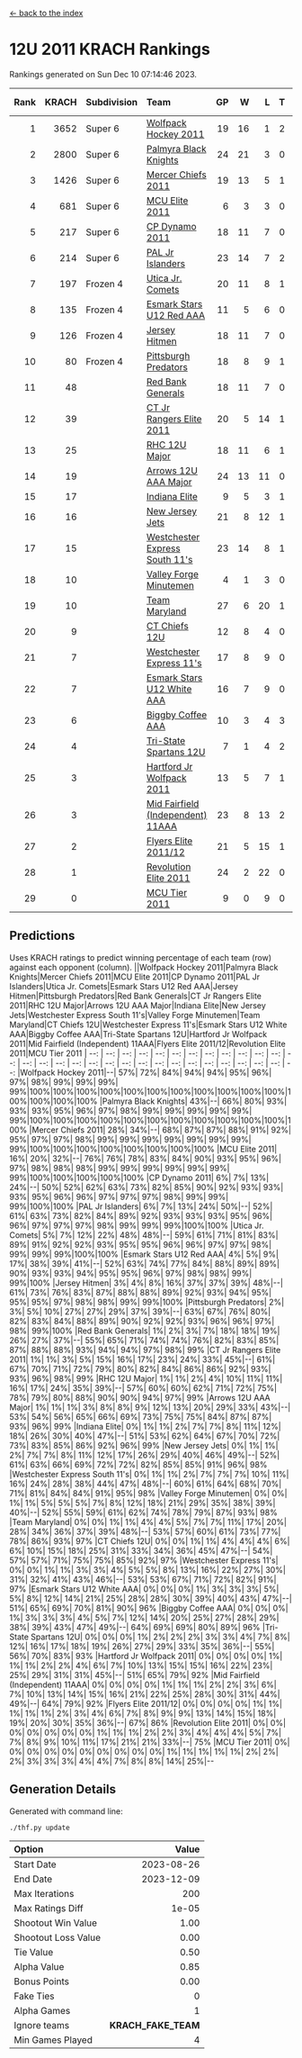 [<- back to the index](readme.md)
# 12U 2011 KRACH Rankings
Rankings generated on Sun Dec 10 07:14:46 2023.

Rank|KRACH|Subdivision|Team|GP|W|L|T|OTW|OTL|SoS|Exp Wins|Win Diff
---:|---:|:---|:---|---:|---:|---:|---:|---:|---:|---:|---:|---:
1|3652|Super 6|[Wolfpack Hockey 2011](https://gamesheetstats.com/seasons/3664/teams/140937/schedule)|19|16|1|2|0|0|569|17.8|-0.0
2|2800|Super 6|[Palmyra Black Knights](https://gamesheetstats.com/seasons/3664/teams/140949/schedule)|24|21|3|0|1|0|600|21.8|-0.0
3|1426|Super 6|[Mercer Chiefs 2011](https://gamesheetstats.com/seasons/3664/teams/140936/schedule)|19|13|5|1|0|1|1066|14.3|-0.0
4|681|Super 6|[MCU Elite 2011](https://gamesheetstats.com/seasons/3664/teams/140929/schedule)|6|3|3|0|2|0|1462|3.8|-0.0
5|217|Super 6|[CP Dynamo 2011](https://gamesheetstats.com/seasons/3664/teams/140944/schedule)|18|11|7|0|1|1|745|11.8|-0.0
6|214|Super 6|[PAL Jr Islanders](https://gamesheetstats.com/seasons/3664/teams/140943/schedule)|23|14|7|2|2|0|557|15.8|-0.0
7|197|Frozen 4|[Utica Jr. Comets](https://gamesheetstats.com/seasons/3664/teams/140945/schedule)|20|11|8|1|1|1|802|12.3|-0.0
8|135|Frozen 4|[Esmark Stars U12 Red AAA](https://gamesheetstats.com/seasons/3664/teams/140951/schedule)|11|5|6|0|1|0|1107|5.8|-0.0
9|126|Frozen 4|[Jersey Hitmen](https://gamesheetstats.com/seasons/3664/teams/140938/schedule)|18|11|7|0|2|1|430|11.8|-0.0
10|80|Frozen 4|[Pittsburgh Predators](https://gamesheetstats.com/seasons/3664/teams/140950/schedule)|18|8|9|1|0|1|997|9.3|-0.0
11|48||[Red Bank Generals](https://gamesheetstats.com/seasons/3664/teams/140940/schedule)|18|11|7|0|1|1|69|11.8|-0.0
12|39||[CT Jr Rangers Elite 2011](https://gamesheetstats.com/seasons/3664/teams/140931/schedule)|20|5|14|1|0|1|872|6.3|-0.0
13|25||[RHC 12U Major](https://gamesheetstats.com/seasons/3664/teams/140941/schedule)|18|11|6|1|0|1|50|12.4|0.0
14|19||[Arrows 12U AAA Major](https://gamesheetstats.com/seasons/3664/teams/140946/schedule)|24|13|11|0|1|1|59|13.8|-0.0
15|17||[Indiana Elite](https://gamesheetstats.com/seasons/3664/teams/144353/schedule)|9|5|3|1|0|0|50|6.4|0.0
16|16||[New Jersey Jets](https://gamesheetstats.com/seasons/3664/teams/140939/schedule)|21|8|12|1|2|0|72|9.3|-0.0
17|15||[Westchester Express South 11's](https://gamesheetstats.com/seasons/3664/teams/140947/schedule)|23|14|8|1|1|0|33|15.4|0.0
18|10||[Valley Forge Minutemen](https://gamesheetstats.com/seasons/3664/teams/187349/schedule)|4|1|3|0|0|0|50|1.9|0.0
19|10||[Team Maryland](https://gamesheetstats.com/seasons/3664/teams/140954/schedule)|27|6|20|1|0|2|706|7.3|-0.0
20|9||[CT Chiefs 12U](https://gamesheetstats.com/seasons/3664/teams/140934/schedule)|12|8|4|0|1|0|7|8.9|0.0
21|7||[Westchester Express 11's](https://gamesheetstats.com/seasons/3664/teams/140948/schedule)|17|8|9|0|0|2|60|8.9|0.0
22|7||[Esmark Stars U12 White AAA](https://gamesheetstats.com/seasons/3664/teams/140952/schedule)|16|7|9|0|0|1|22|7.9|0.0
23|6||[Biggby Coffee AAA](https://gamesheetstats.com/seasons/3664/teams/144351/schedule)|10|3|4|3|0|0|10|5.4|0.0
24|4||[Tri-State Spartans 12U](https://gamesheetstats.com/seasons/3664/teams/144352/schedule)|7|1|4|2|0|0|8|2.9|0.0
25|3||[Hartford Jr Wolfpack 2011](https://gamesheetstats.com/seasons/3664/teams/140935/schedule)|13|5|7|1|1|0|8|6.4|0.0
26|3||[Mid Fairfield (Independent) 11AAA](https://gamesheetstats.com/seasons/3664/teams/140933/schedule)|23|8|13|2|0|1|14|9.9|0.0
27|2||[Flyers Elite 2011/12](https://gamesheetstats.com/seasons/3664/teams/140942/schedule)|21|5|15|1|0|2|10|6.4|0.0
28|1||[Revolution Elite 2011](https://gamesheetstats.com/seasons/3664/teams/140953/schedule)|24|2|22|0|0|0|14|2.9|0.0
29|0||[MCU Tier 2011](https://gamesheetstats.com/seasons/3664/teams/140932/schedule)|9|0|9|0|0|0|4|0.9|0.0

## Predictions
Uses KRACH ratings to predict winning percentage of each team (row) against each opponent (column).
||Wolfpack Hockey 2011|Palmyra Black Knights|Mercer Chiefs 2011|MCU Elite 2011|CP Dynamo 2011|PAL Jr Islanders|Utica Jr. Comets|Esmark Stars U12 Red AAA|Jersey Hitmen|Pittsburgh Predators|Red Bank Generals|CT Jr Rangers Elite 2011|RHC 12U Major|Arrows 12U AAA Major|Indiana Elite|New Jersey Jets|Westchester Express South 11's|Valley Forge Minutemen|Team Maryland|CT Chiefs 12U|Westchester Express 11's|Esmark Stars U12 White AAA|Biggby Coffee AAA|Tri-State Spartans 12U|Hartford Jr Wolfpack 2011|Mid Fairfield (Independent) 11AAA|Flyers Elite 2011/12|Revolution Elite 2011|MCU Tier 2011
| --: | --: | --: | --: | --: | --: | --: | --: | --: | --: | --: | --: | --: | --: | --: | --: | --: | --: | --: | --: | --: | --: | --: | --: | --: | --: | --: | --: | --: | --: 
|Wolfpack Hockey 2011|--| 57%| 72%| 84%| 94%| 94%| 95%| 96%| 97%| 98%| 99%| 99%| 99%| 99%|100%|100%|100%|100%|100%|100%|100%|100%|100%|100%|100%|100%|100%|100%|100%
|Palmyra Black Knights| 43%|--| 66%| 80%| 93%| 93%| 93%| 95%| 96%| 97%| 98%| 99%| 99%| 99%| 99%| 99%| 99%|100%|100%|100%|100%|100%|100%|100%|100%|100%|100%|100%|100%
|Mercer Chiefs 2011| 28%| 34%|--| 68%| 87%| 87%| 88%| 91%| 92%| 95%| 97%| 97%| 98%| 99%| 99%| 99%| 99%| 99%| 99%| 99%| 99%|100%|100%|100%|100%|100%|100%|100%|100%
|MCU Elite 2011| 16%| 20%| 32%|--| 76%| 76%| 78%| 83%| 84%| 90%| 93%| 95%| 96%| 97%| 98%| 98%| 98%| 99%| 99%| 99%| 99%| 99%| 99%| 99%|100%|100%|100%|100%|100%
|CP Dynamo 2011|  6%|  7%| 13%| 24%|--| 50%| 52%| 62%| 63%| 73%| 82%| 85%| 90%| 92%| 93%| 93%| 93%| 95%| 96%| 96%| 97%| 97%| 97%| 98%| 99%| 99%| 99%|100%|100%
|PAL Jr Islanders|  6%|  7%| 13%| 24%| 50%|--| 52%| 61%| 63%| 73%| 82%| 84%| 89%| 92%| 93%| 93%| 93%| 95%| 96%| 96%| 97%| 97%| 97%| 98%| 99%| 99%| 99%|100%|100%
|Utica Jr. Comets|  5%|  7%| 12%| 22%| 48%| 48%|--| 59%| 61%| 71%| 81%| 83%| 89%| 91%| 92%| 92%| 93%| 95%| 95%| 96%| 96%| 97%| 97%| 98%| 99%| 99%| 99%|100%|100%
|Esmark Stars U12 Red AAA|  4%|  5%|  9%| 17%| 38%| 39%| 41%|--| 52%| 63%| 74%| 77%| 84%| 88%| 89%| 89%| 90%| 93%| 93%| 94%| 95%| 95%| 96%| 97%| 98%| 98%| 99%| 99%|100%
|Jersey Hitmen|  3%|  4%|  8%| 16%| 37%| 37%| 39%| 48%|--| 61%| 73%| 76%| 83%| 87%| 88%| 88%| 89%| 92%| 93%| 94%| 95%| 95%| 95%| 97%| 98%| 98%| 99%| 99%|100%
|Pittsburgh Predators|  2%|  3%|  5%| 10%| 27%| 27%| 29%| 37%| 39%|--| 63%| 67%| 76%| 80%| 82%| 83%| 84%| 88%| 89%| 90%| 92%| 92%| 93%| 96%| 96%| 97%| 98%| 99%|100%
|Red Bank Generals|  1%|  2%|  3%|  7%| 18%| 18%| 19%| 26%| 27%| 37%|--| 55%| 65%| 71%| 74%| 74%| 76%| 82%| 83%| 85%| 87%| 88%| 88%| 93%| 94%| 94%| 97%| 98%| 99%
|CT Jr Rangers Elite 2011|  1%|  1%|  3%|  5%| 15%| 16%| 17%| 23%| 24%| 33%| 45%|--| 61%| 67%| 70%| 71%| 72%| 79%| 80%| 82%| 84%| 86%| 86%| 92%| 93%| 93%| 96%| 98%| 99%
|RHC 12U Major|  1%|  1%|  2%|  4%| 10%| 11%| 11%| 16%| 17%| 24%| 35%| 39%|--| 57%| 60%| 60%| 62%| 71%| 72%| 75%| 78%| 79%| 80%| 88%| 90%| 90%| 94%| 97%| 99%
|Arrows 12U AAA Major|  1%|  1%|  1%|  3%|  8%|  8%|  9%| 12%| 13%| 20%| 29%| 33%| 43%|--| 53%| 54%| 56%| 65%| 66%| 69%| 73%| 75%| 75%| 84%| 87%| 87%| 93%| 96%| 99%
|Indiana Elite|  0%|  1%|  1%|  2%|  7%|  7%|  8%| 11%| 12%| 18%| 26%| 30%| 40%| 47%|--| 51%| 53%| 62%| 64%| 67%| 70%| 72%| 73%| 83%| 85%| 86%| 92%| 96%| 99%
|New Jersey Jets|  0%|  1%|  1%|  2%|  7%|  7%|  8%| 11%| 12%| 17%| 26%| 29%| 40%| 46%| 49%|--| 52%| 61%| 63%| 66%| 69%| 72%| 72%| 82%| 85%| 85%| 91%| 96%| 98%
|Westchester Express South 11's|  0%|  1%|  1%|  2%|  7%|  7%|  7%| 10%| 11%| 16%| 24%| 28%| 38%| 44%| 47%| 48%|--| 60%| 61%| 64%| 68%| 70%| 71%| 81%| 84%| 84%| 91%| 95%| 98%
|Valley Forge Minutemen|  0%|  0%|  1%|  1%|  5%|  5%|  5%|  7%|  8%| 12%| 18%| 21%| 29%| 35%| 38%| 39%| 40%|--| 52%| 55%| 59%| 61%| 62%| 74%| 78%| 79%| 87%| 93%| 98%
|Team Maryland|  0%|  0%|  1%|  1%|  4%|  4%|  5%|  7%|  7%| 11%| 17%| 20%| 28%| 34%| 36%| 37%| 39%| 48%|--| 53%| 57%| 60%| 61%| 73%| 77%| 78%| 86%| 93%| 97%
|CT Chiefs 12U|  0%|  0%|  1%|  1%|  4%|  4%|  4%|  6%|  6%| 10%| 15%| 18%| 25%| 31%| 33%| 34%| 36%| 45%| 47%|--| 54%| 57%| 57%| 71%| 75%| 75%| 85%| 92%| 97%
|Westchester Express 11's|  0%|  0%|  1%|  1%|  3%|  3%|  4%|  5%|  5%|  8%| 13%| 16%| 22%| 27%| 30%| 31%| 32%| 41%| 43%| 46%|--| 53%| 53%| 67%| 71%| 72%| 82%| 91%| 97%
|Esmark Stars U12 White AAA|  0%|  0%|  0%|  1%|  3%|  3%|  3%|  5%|  5%|  8%| 12%| 14%| 21%| 25%| 28%| 28%| 30%| 39%| 40%| 43%| 47%|--| 51%| 65%| 69%| 70%| 81%| 90%| 96%
|Biggby Coffee AAA|  0%|  0%|  0%|  1%|  3%|  3%|  3%|  4%|  5%|  7%| 12%| 14%| 20%| 25%| 27%| 28%| 29%| 38%| 39%| 43%| 47%| 49%|--| 64%| 69%| 69%| 80%| 89%| 96%
|Tri-State Spartans 12U|  0%|  0%|  0%|  1%|  2%|  2%|  2%|  3%|  3%|  4%|  7%|  8%| 12%| 16%| 17%| 18%| 19%| 26%| 27%| 29%| 33%| 35%| 36%|--| 55%| 56%| 70%| 83%| 93%
|Hartford Jr Wolfpack 2011|  0%|  0%|  0%|  0%|  1%|  1%|  1%|  2%|  2%|  4%|  6%|  7%| 10%| 13%| 15%| 15%| 16%| 22%| 23%| 25%| 29%| 31%| 31%| 45%|--| 51%| 65%| 79%| 92%
|Mid Fairfield (Independent) 11AAA|  0%|  0%|  0%|  0%|  1%|  1%|  1%|  2%|  2%|  3%|  6%|  7%| 10%| 13%| 14%| 15%| 16%| 21%| 22%| 25%| 28%| 30%| 31%| 44%| 49%|--| 64%| 79%| 92%
|Flyers Elite 2011/12|  0%|  0%|  0%|  0%|  1%|  1%|  1%|  1%|  1%|  2%|  3%|  4%|  6%|  7%|  8%|  9%|  9%| 13%| 14%| 15%| 18%| 19%| 20%| 30%| 35%| 36%|--| 67%| 86%
|Revolution Elite 2011|  0%|  0%|  0%|  0%|  0%|  0%|  0%|  1%|  1%|  1%|  2%|  2%|  3%|  4%|  4%|  4%|  5%|  7%|  7%|  8%|  9%| 10%| 11%| 17%| 21%| 21%| 33%|--| 75%
|MCU Tier 2011|  0%|  0%|  0%|  0%|  0%|  0%|  0%|  0%|  0%|  0%|  1%|  1%|  1%|  1%|  1%|  2%|  2%|  2%|  3%|  3%|  3%|  4%|  4%|  7%|  8%|  8%| 14%| 25%|--

## Generation Details

Generated with command line:
```
./thf.py update
```

| Option | Value |
| :----- | ----: |
| Start Date | 2023-08-26 |
| End Date | 2023-12-09 |
| Max Iterations | 200 |
| Max Ratings Diff | 1e-05 |
| Shootout Win Value | 1.00 |
| Shootout Loss Value | 0.00 |
| Tie Value | 0.50 |
| Alpha Value | 0.85 |
| Bonus Points | 0.00 |
| Fake Ties | 0 |
| Alpha Games | 1 |
| Ignore teams | __KRACH_FAKE_TEAM__ |
| Min Games Played | 4 |

